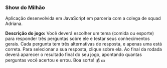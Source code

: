 ### Show do Milhão

Aplicação desenvolvida em JavaScript em parceria com a colega de squad Adriana.<br>

__Descrição do jogo:__ Você deverá escolher um tema (comida ou esporte) para responder três perguntas sobre ele e testar seus conhecimentos gerais. 
Cada pergunta tem três alternativas de resposta, e apenas uma está correta. 
Para selecionar a sua resposta, clique sobre ela. 
Ao final da rodada deverá aparecer o resultado final do seu jogo, apontando quantas perguntas você acertou e errou.
Boa sorte! :moneybag: :dollar:
